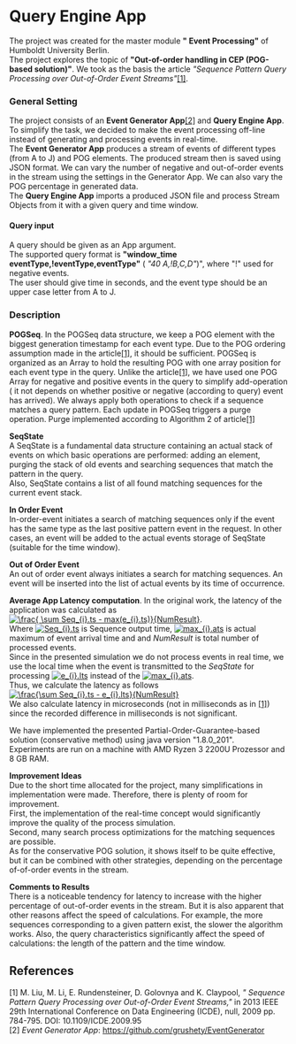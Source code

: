 # Query Engine App
The project was created for the master module **" Event Processing"** of Humboldt University Berlin.  
The project explores the topic of **"Out-of-order handling in CEP (POG-based solution)"**.
We took as the basis the article *"Sequence Pattern Query Processing over Out-of-Order Event Streams"*[[1]](#1).

### General Setting
The project consists of an **Event Generator App**[[2]](#2) and **Query Engine App**.  
To simplify the task, we decided to make the event processing off-line instead of generating and processing events in real-time.  
The **Event Generator App** produces a stream of events of different types (from A to J) and POG elements.
The produced stream then is saved using JSON format.
We can vary the number of negative and out-of-order events in the stream using the settings in the Generator App.
We can also vary the POG percentage in generated data.   
The **Query Engine App** imports a produced JSON file and process Stream Objects from it with a given query and time window.

#### Query input
A query should be given as an App argument.  
The supported query format is  **"window_time eventType,!eventType,eventType"** ( *"40 A,!B,C,D"*)",  where "!" used for negative events.  
The user should give time in seconds, and the event type should be an upper case letter from A to J.

### Description
**POGSeq**. 
In the POGSeq data structure, we keep a POG element with the biggest generation timestamp for each event type.  Due to the POG ordering assumption made in the article[[1]](#1), it should be sufficient.
POGSeq is organized as an Array to hold the resulting POG with one array position for each event type in the query. Unlike the article[[1]](#1), we have used one POG Array for negative and positive events in the query to simplify add-operation ( it not depends on whether positive or negative (according to query) event has arrived).
We always apply both operations to check if a sequence matches a query pattern.
Each update in POGSeq triggers a purge operation. Purge implemented according to Algorithm 2 of article[[1]](#1)
 
**SeqState**  
A SeqState is a fundamental data structure containing an actual stack of events on which basic operations are performed: adding an element, purging the stack of old events and searching sequences that match the pattern in the query.  
Also, SeqState contains a list of all found matching sequences for the current event stack.

**In Order Event**  
In-order-event initiates a search of matching sequences only if the event has the same type as the last positive pattern event in the request. In other cases, an event will be added
to the actual events storage of SeqState (suitable for the time window).

**Out of Order Event**  
An out of order event always initiates a search for matching sequences. An event will be inserted into the list of actual events by its time of occurrence.

**Average App Latency computation**.
In the original work, the latency of the application was calculated as 
<a href="https://www.codecogs.com/eqnedit.php?latex=\frac{&space;\sum&space;Seq_{i}.ts&space;-&space;max(e_{i}.ats)}{NumResult}" target="_blank"><img src="https://latex.codecogs.com/gif.latex?\frac{&space;\sum&space;Seq_{i}.ts&space;-&space;max(e_{i}.ts)}{NumResult}" title="\frac{ \sum Seq_{i}.ts - max(e_{i}.ts)}{NumResult}" /></a>.  
Where <a href="https://www.codecogs.com/eqnedit.php?latex=Seq_{i}.ts" target="_blank"><img src="https://latex.codecogs.com/gif.latex?Seq_{i}.ts" title="Seq_{i}.ts" /></a> is Sequence output time, <a href="https://www.codecogs.com/eqnedit.php?latex=max_{i}.ats" target="_blank"><img src="https://latex.codecogs.com/gif.latex?max_{i}.ats" title="max_{i}.ats" /></a> is actual maximum of event arrival time and and *NumResult* is total number of processed events.  
Since in the presented simulation we do not process events in real time,  we use the local time when the event is transmitted to the *SeqState* for processing <a href="https://www.codecogs.com/eqnedit.php?latex=e_{i}.lts" target="_blank"><img src="https://latex.codecogs.com/gif.latex?e_{i}.lts" title="e_{i}.lts" /></a> instead of the <a href="https://www.codecogs.com/eqnedit.php?latex=max_{i}.ats" target="_blank"><img src="https://latex.codecogs.com/gif.latex?max_{i}.ats" title="max_{i}.ats" /></a>.   
Thus, we calculate the latency as follows <a href="https://www.codecogs.com/eqnedit.php?latex=\frac{\sum&space;Seq_{i}.ts&space;-&space;e_{i}.lts}{NumResult}" target="_blank"><img src="https://latex.codecogs.com/gif.latex?\frac{\sum&space;Seq_{i}.ts&space;-&space;e_{i}.lts}{NumResult}" title="\frac{\sum Seq_{i}.ts - e_{i}.lts}{NumResult}" /></a>  
We also calculate latency in microseconds (not in milliseconds as in [[1]](#1)) since the recorded difference in milliseconds is not significant.

We have implemented the presented Partial-Order-Guarantee-based solution (conservative method)  using java version "1.8.0_201".  
Experiments are run on a machine with AMD Ryzen 3 2200U Prozessor and 8 GB RAM.

**Improvement Ideas**  
Due to the short time allocated for the project, many simplifications in implementation were made.
Therefore, there is plenty of room for improvement.  
First, the implementation of the real-time concept would significantly improve the quality of the process simulation.  
Second, many search process optimizations for the matching sequences are possible.  
As for the conservative POG solution, it shows itself to be quite effective,  but it can be combined with other strategies, 
depending on the percentage of-of-order events in the stream.

**Comments to Results**  
There is a noticeable tendency for latency to increase with the higher percentage of out-of-order events in the stream. But it is also apparent that other reasons affect the speed of calculations. For example, the more sequences corresponding to a given pattern exist, the slower the algorithm works. Also, the query characteristics significantly affect the speed of calculations: the length of the pattern and the time window.


## References
<a id="1">[1]</a> 
M. Liu, M. Li, E. Rundensteiner, D. Golovnya and K. Claypool,  *" Sequence Pattern Query Processing over Out-of-Order Event Streams,"* in 2013 IEEE 29th International Conference on Data Engineering (ICDE), null, 2009 pp. 784-795.
DOI: 10.1109/ICDE.2009.95  
<a id="2">[2]</a>
*Event Generator App*: https://github.com/grushety/EventGenerator
